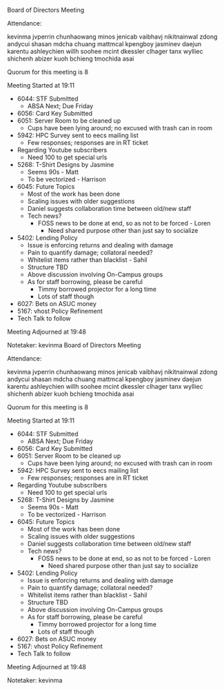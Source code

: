 Board of Directors Meeting

Attendance:

kevinma
jvperrin
chunhaowang
minos
jenicab
vaibhavj
nikitnainwal
zdong
andycui
shasan
mdcha
chuang
mattmcal
kpengboy
jasminev
daejun
karentu
ashleychien
willh
soohee
mcint
dkessler
clhager
tanx
wylliec
shichenh
abizer
kuoh
bchieng
tmochida
asai

Quorum for this meeting is 8

Meeting Started at 19:11

* 6044: STF Submitted
  * ABSA Next; Due Friday
* 6056: Card Key Submitted
* 6051: Server Room to be cleaned up
  * Cups have been lying around; no excused with trash can in room
* 5942: HPC Survey sent to eecs mailing list
  * Few responses; responses are in RT ticket
* Regarding Youtube subscribers
  * Need 100 to get special urls
* 5268: T-Shirt Designs by Jasmine
  * Seems 90s - Matt
  * To be vectorized - Harrison
* 6045: Future Topics
  * Most of the work has been done
  * Scaling issues with older suggestions
  * Daniel suggests collaboration time between old/new staff
  * Tech news?
    * FOSS news to be done at end, so as not to be forced - Loren
      * Need shared purpose other than just say to socialize
* 5402: Lending Policy
  * Issue is enforcing returns and dealing with damage
  * Pain to quantify damage; collatoral needed?
  * Whitelist items rather than blacklist - Sahil
  * Structure TBD
  * Above discussion involving On-Campus groups
  * As for staff borrowing, please be careful
    * Timmy borrowed projector for a long time
    * Lots of staff though
* 6027: Bets on ASUC money
* 5167: vhost Policy Refinement
* Tech Talk to follow

Meeting Adjourned at 19:48

Notetaker: kevinma
Board of Directors Meeting

Attendance:

kevinma
jvperrin
chunhaowang
minos
jenicab
vaibhavj
nikitnainwal
zdong
andycui
shasan
mdcha
chuang
mattmcal
kpengboy
jasminev
daejun
karentu
ashleychien
willh
soohee
mcint
dkessler
clhager
tanx
wylliec
shichenh
abizer
kuoh
bchieng
tmochida
asai

Quorum for this meeting is 8

Meeting Started at 19:11

* 6044: STF Submitted
  * ABSA Next; Due Friday
* 6056: Card Key Submitted
* 6051: Server Room to be cleaned up
  * Cups have been lying around; no excused with trash can in room
* 5942: HPC Survey sent to eecs mailing list
  * Few responses; responses are in RT ticket
* Regarding Youtube subscribers
  * Need 100 to get special urls
* 5268: T-Shirt Designs by Jasmine
  * Seems 90s - Matt
  * To be vectorized - Harrison
* 6045: Future Topics
  * Most of the work has been done
  * Scaling issues with older suggestions
  * Daniel suggests collaboration time between old/new staff
  * Tech news?
    * FOSS news to be done at end, so as not to be forced - Loren
      * Need shared purpose other than just say to socialize
* 5402: Lending Policy
  * Issue is enforcing returns and dealing with damage
  * Pain to quantify damage; collatoral needed?
  * Whitelist items rather than blacklist - Sahil
  * Structure TBD
  * Above discussion involving On-Campus groups
  * As for staff borrowing, please be careful
    * Timmy borrowed projector for a long time
    * Lots of staff though
* 6027: Bets on ASUC money
* 5167: vhost Policy Refinement
* Tech Talk to follow

Meeting Adjourned at 19:48

Notetaker: kevinma
